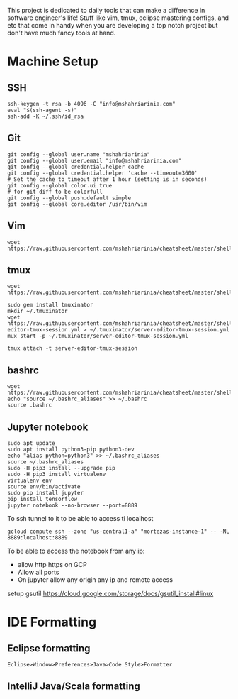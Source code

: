 This project is dedicated to daily tools that can make a difference in software engineer's life! Stuff like vim, tmux, eclipse mastering configs, and etc that come in handy when you are developing a top notch project but don't have much fancy tools at hand.

# Machine Setup
## SSH
```
ssh-keygen -t rsa -b 4096 -C "info@mshahriarinia.com"
eval "$(ssh-agent -s)"
ssh-add -K ~/.ssh/id_rsa
```

## Git
```
git config --global user.name "mshahriarinia" 
git config --global user.email "info@mshahriarinia.com" 
git config --global credential.helper cache 
git config --global credential.helper 'cache --timeout=3600'             # Set the cache to timeout after 1 hour (setting is in seconds)
git config --global color.ui true                                                          # for git diff to be colorfull
git config --global push.default simple  
git config --global core.editor /usr/bin/vim
```

## Vim
```
wget https://raw.githubusercontent.com/mshahriarinia/cheatsheet/master/shell/.vimrc
```

## tmux
```
wget https://raw.githubusercontent.com/mshahriarinia/cheatsheet/master/shell/.tmux.conf

sudo gem install tmuxinator
mkdir ~/.tmuxinator
wget https://raw.githubusercontent.com/mshahriarinia/cheatsheet/master/shell/.tmuxinator/server-editor-tmux-session.yml > ~/.tmuxinator/server-editor-tmux-session.yml
mux start -p ~/.tmuxinator/server-editor-tmux-session.yml

tmux attach -t server-editor-tmux-session
```

## bashrc
```
wget https://raw.githubusercontent.com/mshahriarinia/cheatsheet/master/shell/.bashrc_aliases
echo "source ~/.bashrc_aliases" >> ~/.bashrc
source .bashrc
```

## Jupyter notebook
```
sudo apt update
sudo apt install python3-pip python3-dev
echo "alias python=python3" >> ~/.bashrc_aliases
source ~/.bashrc_aliases
sudo -H pip3 install --upgrade pip
sudo -H pip3 install virtualenv
virtualenv env
source env/bin/activate
sudo pip install jupyter
pip install tensorflow
jupyter notebook --no-browser --port=8889

```

To ssh tunnel to it to be able to access ti localhost
```
gcloud compute ssh --zone "us-central1-a" "mortezas-instance-1" -- -NL 8889:localhost:8889
```

To be able to access the notebook from any ip:
  - allow http https on GCP
  - Allow all ports
  - On jupyter allow any origin any ip and remote access


setup gsutil https://cloud.google.com/storage/docs/gsutil_install#linux

# IDE Formatting 
## Eclipse formatting
```
Eclipse>Window>Preferences>Java>Code Style>Formatter
```
## IntelliJ Java/Scala formatting


